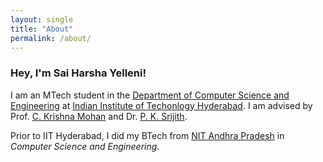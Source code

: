 ```yaml
---
layout: single
title: "About"
permalink: /about/
---
```


### Hey, I'm Sai Harsha Yelleni!


I am an MTech student in the [Department of Computer Science and Engineering](https://cse.iith.ac.in/) at [Indian Institute of Techonlogy Hyderabad](https://www.iith.ac.in/). I am advised by Prof. [C. Krishna Mohan](https://www.iith.ac.in/cse/ckm/) and Dr. [P. K. Srijith](https://www.iith.ac.in/cse/srijith/).


Prior to IIT Hyderabad, I did my BTech from [NIT Andhra Pradesh](https://nitandhra.ac.in/main/) in _Computer Science and Engineering_. 
